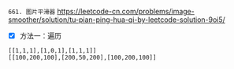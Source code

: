 
`661. 图片平滑器` https://leetcode-cn.com/problems/image-smoother/solution/tu-pian-ping-hua-qi-by-leetcode-solution-9oi5/
- [x] 方法一：遍历

```
[[1,1,1],[1,0,1],[1,1,1]]
[[100,200,100],[200,50,200],[100,200,100]]
```
